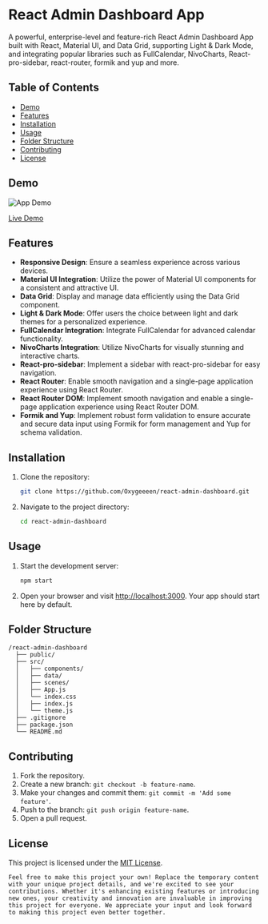 # React Admin Dashboard App

A powerful, enterprise-level and feature-rich React Admin Dashboard App built with React, Material UI, and Data Grid, supporting Light & Dark Mode, and integrating popular libraries such as FullCalendar, NivoCharts, React-pro-sidebar, react-router, formik and yup and more.

## Table of Contents

- [Demo](#demo)
- [Features](#features)
- [Installation](#installation)
- [Usage](#usage)
- [Folder Structure](#folder-structure)
- [Contributing](#contributing)
- [License](#license)

## Demo

![App Demo](link-to-demo-gif-or-screenshot)

[Live Demo](https://adminis-hazel.vercel.app/)

## Features

- **Responsive Design**: Ensure a seamless experience across various devices.
- **Material UI Integration**: Utilize the power of Material UI components for a consistent and attractive UI.
- **Data Grid**: Display and manage data efficiently using the Data Grid component.
- **Light & Dark Mode**: Offer users the choice between light and dark themes for a personalized experience.
- **FullCalendar Integration**: Integrate FullCalendar for advanced calendar functionality.
- **NivoCharts Integration**: Utilize NivoCharts for visually stunning and interactive charts.
- **React-pro-sidebar**: Implement a sidebar with react-pro-sidebar for easy navigation.
- **React Router**: Enable smooth navigation and a single-page application experience using React Router.
- **React Router DOM**: Implement smooth navigation and enable a single-page application experience using React Router DOM.
- **Formik and Yup**: Implement robust form validation to ensure accurate and secure data input using Formik for form management and Yup for schema validation.

## Installation

1. Clone the repository:

   ```bash
   git clone https://github.com/Oxygeeeen/react-admin-dashboard.git
   ```

2. Navigate to the project directory:

   ```bash
   cd react-admin-dashboard
   ```

## Usage

1. Start the development server:

   ```bash
   npm start
   ```

2. Open your browser and visit [http://localhost:3000](http://localhost:3000). Your app should start here by default.

## Folder Structure

```
/react-admin-dashboard
  ├── public/
  ├── src/
  │   ├── components/
  │   ├── data/
  │   ├── scenes/
  │   ├── App.js
  │   └── index.css
  │   ├── index.js
  │   └── theme.js
  ├── .gitignore
  ├── package.json
  └── README.md
```

## Contributing

1. Fork the repository.
2. Create a new branch: `git checkout -b feature-name`.
3. Make your changes and commit them: `git commit -m 'Add some feature'`.
4. Push to the branch: `git push origin feature-name`.
5. Open a pull request.

## License

This project is licensed under the [MIT License](https://opensource.org/licenses/MIT).
```
Feel free to make this project your own! Replace the temporary content with your unique project details, and we're excited to see your contributions. Whether it's enhancing existing features or introducing new ones, your creativity and innovation are invaluable in improving this project for everyone. We appreciate your input and look forward to making this project even better together.
```